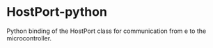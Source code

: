 # HostPort-python
 Python binding of the HostPort  class for communication from e to the microcontroller.
